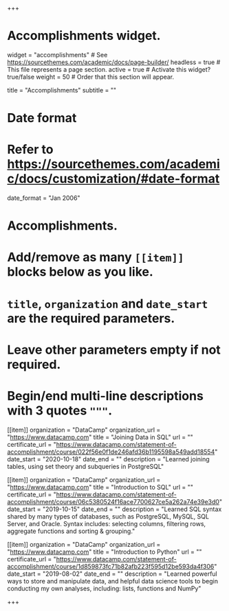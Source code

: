 +++
# Accomplishments widget.
widget = "accomplishments"  # See https://sourcethemes.com/academic/docs/page-builder/
headless = true  # This file represents a page section.
active = true  # Activate this widget? true/false
weight = 50  # Order that this section will appear.

title = "Accomplish&shy;ments"
subtitle = ""

# Date format
#   Refer to https://sourcethemes.com/academic/docs/customization/#date-format
date_format = "Jan 2006"

# Accomplishments.
#   Add/remove as many `[[item]]` blocks below as you like.
#   `title`, `organization` and `date_start` are the required parameters.
#   Leave other parameters empty if not required.
#   Begin/end multi-line descriptions with 3 quotes `"""`.

 [[item]]
  organization = "DataCamp"
  organization_url = "https://www.datacamp.com"
  title = "Joining Data in SQL"
  url = ""
  certificate_url = "https://www.datacamp.com/statement-of-accomplishment/course/022f56e0f1de246afd36b1195598a549add18554"
  date_start = "2020-10-18"
  date_end = ""
  description = "Learned joining tables, using set theory and subqueries in PostgreSQL"
  
[[item]]
  organization = "DataCamp"
  organization_url = "https://www.datacamp.com"
  title = "Introduction to SQL"
  url = ""
  certificate_url = "https://www.datacamp.com/statement-of-accomplishment/course/06c5380524f16ace7700627ce5a262a74e39e3d0"
  date_start = "2019-10-15"
  date_end = ""
  description = "Learned SQL syntax shared by many types of databases, such as PostgreSQL, MySQL, SQL Server, and Oracle. Syntax includes: selecting columns, filtering rows, aggregate functions and sorting & grouping."

[[item]]
  organization = "DataCamp"
  organization_url = "https://www.datacamp.com"
  title = "Introduction to Python"
  url = ""
  certificate_url = "https://www.datacamp.com/statement-of-accomplishment/course/1d859873fc71b82afb223f595d12be593da4f306"
  date_start = "2019-08-02"
  date_end = ""
  description = "Learned powerful ways to store and manipulate data, and helpful data science tools to begin conducting my own analyses, including: lists, functions and NumPy"
  


+++
